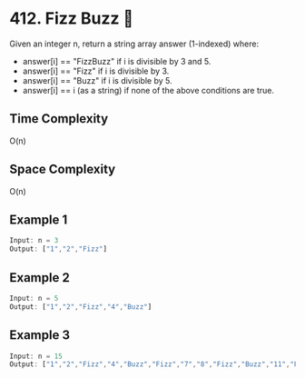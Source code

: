 
# 412. Fizz Buzz 📝  
Given an integer n, return a string array answer (1-indexed) where:

- answer[i] == "FizzBuzz" if i is divisible by 3 and 5.
- answer[i] == "Fizz" if i is divisible by 3.
- answer[i] == "Buzz" if i is divisible by 5.
- answer[i] == i (as a string) if none of the above conditions are true.


## Time Complexity
O(n)

## Space Complexity
O(n)

## Example 1  
~~~javascript  
Input: n = 3
Output: ["1","2","Fizz"]
~~~  

## Example 2 
~~~javascript  
Input: n = 5
Output: ["1","2","Fizz","4","Buzz"]
~~~  

## Example 3 
~~~javascript  
Input: n = 15
Output: ["1","2","Fizz","4","Buzz","Fizz","7","8","Fizz","Buzz","11","Fizz","13","14","FizzBuzz"]
~~~   

